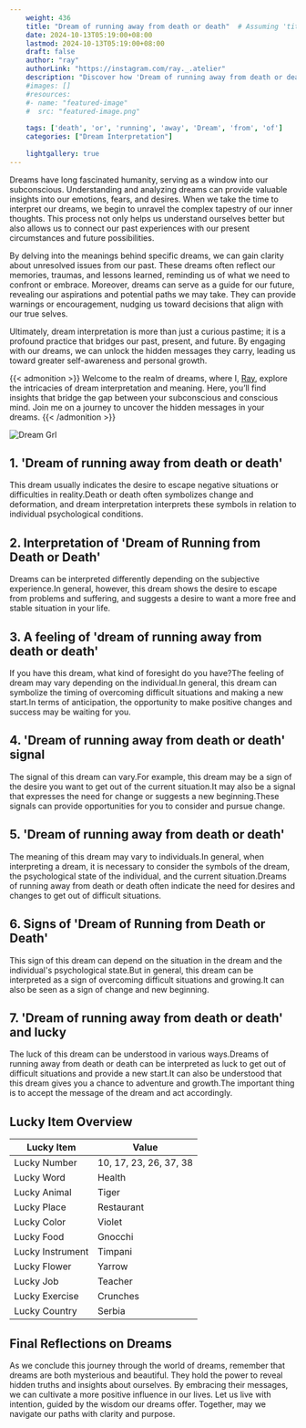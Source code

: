 ```yaml
---
    weight: 436
    title: "Dream of running away from death or death"  # Assuming 'title' column exists
    date: 2024-10-13T05:19:00+08:00
    lastmod: 2024-10-13T05:19:00+08:00
    draft: false
    author: "ray"
    authorLink: "https://instagram.com/ray._.atelier"
    description: "Discover how 'Dream of running away from death or death' can interpret your future and uncover its significant meanings in your life."
    #images: []
    #resources:
    #- name: "featured-image"
    #  src: "featured-image.png"
    
    tags: ['death', 'or', 'running', 'away', 'Dream', 'from', 'of']
    categories: ["Dream Interpretation"]
    
    lightgallery: true
---
```

    
Dreams have long fascinated humanity, serving as a window into our subconscious. Understanding and analyzing dreams can provide valuable insights into our emotions, fears, and desires. When we take the time to interpret our dreams, we begin to unravel the complex tapestry of our inner thoughts. This process not only helps us understand ourselves better but also allows us to connect our past experiences with our present circumstances and future possibilities.

By delving into the meanings behind specific dreams, we can gain clarity about unresolved issues from our past. These dreams often reflect our memories, traumas, and lessons learned, reminding us of what we need to confront or embrace. Moreover, dreams can serve as a guide for our future, revealing our aspirations and potential paths we may take. They can provide warnings or encouragement, nudging us toward decisions that align with our true selves.

Ultimately, dream interpretation is more than just a curious pastime; it is a profound practice that bridges our past, present, and future. By engaging with our dreams, we can unlock the hidden messages they carry, leading us toward greater self-awareness and personal growth.

{{< admonition >}}
Welcome to the realm of dreams, where I, [Ray](https://instagram.com/ray._.atelier), explore the intricacies of dream interpretation and meaning. Here, you’ll find insights that bridge the gap between your subconscious and conscious mind. Join me on a journey to uncover the hidden messages in your dreams.
{{< /admonition >}}

![Dream Grl](https://cdn.pixabay.com/photo/2017/11/02/03/35/gothic-2910057_1280.jpg "Dream Grl")

## 1. 'Dream of running away from death or death'
This dream usually indicates the desire to escape negative situations or difficulties in reality.Death or death often symbolizes change and deformation, and dream interpretation interprets these symbols in relation to individual psychological conditions.

## 2. Interpretation of 'Dream of Running from Death or Death'
Dreams can be interpreted differently depending on the subjective experience.In general, however, this dream shows the desire to escape from problems and suffering, and suggests a desire to want a more free and stable situation in your life.

## 3. A feeling of 'dream of running away from death or death'
If you have this dream, what kind of foresight do you have?The feeling of dream may vary depending on the individual.In general, this dream can symbolize the timing of overcoming difficult situations and making a new start.In terms of anticipation, the opportunity to make positive changes and success may be waiting for you.

## 4. 'Dream of running away from death or death' signal
The signal of this dream can vary.For example, this dream may be a sign of the desire you want to get out of the current situation.It may also be a signal that expresses the need for change or suggests a new beginning.These signals can provide opportunities for you to consider and pursue change.

## 5. 'Dream of running away from death or death'
The meaning of this dream may vary to individuals.In general, when interpreting a dream, it is necessary to consider the symbols of the dream, the psychological state of the individual, and the current situation.Dreams of running away from death or death often indicate the need for desires and changes to get out of difficult situations.

## 6. Signs of 'Dream of Running from Death or Death'
This sign of this dream can depend on the situation in the dream and the individual's psychological state.But in general, this dream can be interpreted as a sign of overcoming difficult situations and growing.It can also be seen as a sign of change and new beginning.

## 7. 'Dream of running away from death or death' and lucky
The luck of this dream can be understood in various ways.Dreams of running away from death or death can be interpreted as luck to get out of difficult situations and provide a new start.It can also be understood that this dream gives you a chance to adventure and growth.The important thing is to accept the message of the dream and act accordingly.

## Lucky Item Overview
| Lucky Item          | Value              |
|---------------|--------------------|
| Lucky Number        | 10, 17, 23, 26, 37, 38  |
| Lucky Word          | Health |
| Lucky Animal        | Tiger |
| Lucky Place         | Restaurant     |
| Lucky Color         | Violet     |
| Lucky Food          | Gnocchi      |
| Lucky Instrument    | Timpani |
| Lucky Flower        | Yarrow    |
| Lucky Job           | Teacher       |
| Lucky Exercise      | Crunches  |
| Lucky Country       | Serbia    |


##  Final Reflections on Dreams

As we conclude this journey through the world of dreams, remember that dreams are both mysterious and beautiful. They hold the power to reveal hidden truths and insights about ourselves. By embracing their messages, we can cultivate a more positive influence in our lives. Let us live with intention, guided by the wisdom our dreams offer. Together, may we navigate our paths with clarity and purpose.
